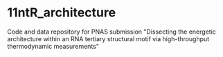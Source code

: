 # 11ntR_architecture
Code and data repository for PNAS submission "Dissecting the energetic architecture within an RNA tertiary structural motif via high-throughput thermodynamic measurements"
